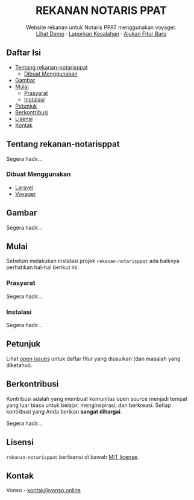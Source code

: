 <p align="center">
  <h1 align="center">
      REKANAN NOTARIS PPAT
  </h1>
  
  <p align="center">
    Website rekanan untuk Notaris PPAT menggunakan voyager.
    <br />
    <a href="https://vonso.online/rekanan-notarisppat">Lihat Demo</a>
    ·
    <a href="https://github.com/vreedom-base/rekanan-notarisppat/issues">Laporkan Kesalahan</a>
    ·
    <a href="https://github.com/vreedom-base/rekanan-notarisppat/issues">Ajukan Fitur Baru</a>
  </p>
</p>

## Daftar Isi

* [Tentang rekanan-notarisppat](#tentang-rekanan-notarisppat)
  * [Dibuat Menggunakan](#dibuat-menggunakan)
* [Gambar](#gambar)
* [Mulai](#mulai)
  * [Prasyarat](#prasyarat)
  * [Instalasi](#instalasi)
* [Petunjuk](#petunjuk)
* [Berkontribusi](#berkontribusi)
* [Lisensi](#lisensi)
* [Kontak](#kontak)

## Tentang rekanan-notarisppat

Segera hadir...

### Dibuat Menggunakan
* [Laravel](https://laravel.com/)
* [Voyager](https://github.com/the-control-group/voyager)

## Gambar

Segera hadir...

## Mulai

Sebelum melakukan instalasi projek `rekanan-notarisppat` ada baiknya perhatikan hal-hal berikut ini:

### Prasyarat

Segera hadir...

### Instalasi

Segera hadir...

## Petunjuk

Lihat [open issues](https://github.com/vreedom-base/rekanan-notarisppat/issues) untuk daftar fitur yang diusulkan (dan masalah yang diketahui).

## Berkontribusi

Kontribusi adalah yang membuat komunitas open source menjadi tempat yang luar biasa untuk belajar, menginspirasi, dan berkreasi. Setiap kontribusi yang Anda berikan **sangat dihargai**.

Segera hadir...

## Lisensi

`rekanan-notarisppat` berlisensi di bawah [MIT license](https://opensource.org/licenses/MIT).

## Kontak

Vonso - kontak@vonso.online

